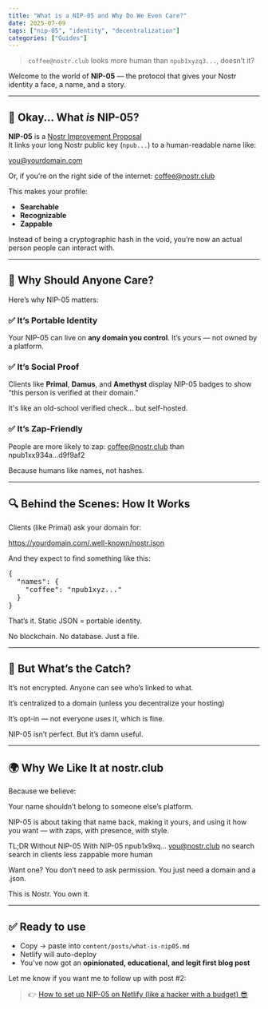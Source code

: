 ```yaml
---
title: "What is a NIP-05 and Why Do We Even Care?"
date: 2025-07-09
tags: ["nip-05", "identity", "decentralization"]
categories: ["Guides"]
---
```


> `coffee@nostr.club` looks more human than `npub1xyzq3...`, doesn’t it?

Welcome to the world of **NIP-05** — the protocol that gives your Nostr identity a face, a name, and a story.

---

## 🧠 Okay... What *is* NIP-05?

**NIP-05** is a [Nostr Improvement Proposal](https://github.com/nostr-protocol/nips/blob/master/05.md)  
It links your long Nostr public key (`npub...`) to a human-readable name like:

you@yourdomain.com


Or, if you’re on the right side of the internet:
coffee@nostr.club


This makes your profile:

- **Searchable**
- **Recognizable**
- **Zappable**

Instead of being a cryptographic hash in the void, you’re now an actual person people can interact with.

---

## 🤔 Why Should Anyone Care?

Here’s why NIP-05 matters:

### ✅ It’s Portable Identity
Your NIP-05 can live on **any domain you control**. It’s yours — not owned by a platform.

### ✅ It’s Social Proof
Clients like **Primal**, **Damus**, and **Amethyst** display NIP-05 badges to show “this person is verified at their domain.”

It's like an old-school verified check... but self-hosted.

### ✅ It’s Zap-Friendly
People are more likely to zap:
coffee@nostr.club
than
npub1xx934a...d9f9af2

Because humans like names, not hashes.

---

## 🔍 Behind the Scenes: How It Works

Clients (like Primal) ask your domain for:

https://yourdomain.com/.well-known/nostr.json


And they expect to find something like this:

<pre>
{
  "names": {
    "coffee": "npub1xyz..."
  }
}
</pre>

That’s it. Static JSON = portable identity.

No blockchain. No database. Just a file.

---

## 🧠 But What’s the Catch?

It’s not encrypted. Anyone can see who’s linked to what.

It’s centralized to a domain (unless you decentralize your hosting)

It’s opt-in — not everyone uses it, which is fine.

NIP-05 isn’t perfect. But it’s damn useful.

---

## 🌍 Why We Like It at nostr.club

Because we believe:

Your name shouldn’t belong to someone else’s platform.

NIP-05 is about taking that name back,
making it yours, and
using it how you want — with zaps, with presence, with style.

TL;DR
Without NIP-05	With NIP-05
npub1x9xq...	you@nostr.club
no search	search in clients
less zappable	more human

Want one? You don’t need to ask permission.
You just need a domain and a .json.

This is Nostr.
You own it.

---

## ✅ Ready to use

- Copy → paste into `content/posts/what-is-nip05.md`
- Netlify will auto-deploy
- You’ve now got an **opinionated, educational, and legit first blog post**

Let me know if you want me to follow up with post #2:
> 👉 [How to set up NIP-05 on Netlify (like a hacker with a budget) 😎](/blog/nip05-on-netlify/)

